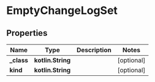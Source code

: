 
# EmptyChangeLogSet

## Properties
Name | Type | Description | Notes
------------ | ------------- | ------------- | -------------
**_class** | **kotlin.String** |  |  [optional]
**kind** | **kotlin.String** |  |  [optional]



